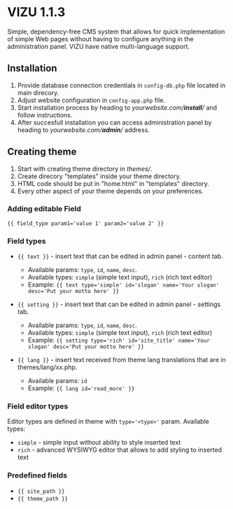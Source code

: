 # VIZU 1.1.3
Simple, dependency-free CMS system that allows for quick implementation of simple Web pages without having to configure anything in the administration panel. VIZU have native multi-language support.

## Installation
1. Provide database connection credentials in `config-db.php` file located in main direcory.
2. Adjust website configuration in `config-app.php` file.
3. Start installation process by heading to _yourwebsite.com/**install**/_ and follow instructions.
3. After succesfull installation you can access administration panel by heading to _yourwebsite.com/**admin**/_ address.

## Creating theme

1. Start with creating theme directory in _themes/_.
2. Create direcory "templates" inside your theme directory.
3. HTML code should be put in "home.html" in "templates" directory.
4. Every other aspect of your theme depends on your preferences.

### Adding editable Field

``{{ field_type param1='value 1' param2='value 2' }}``

### Field types

* `{{ text }}` - insert text that can be edited in admin panel - content tab.
  - Available params: `type`, `id`, `name`, `desc`.
  - Available types: `simple` (simple text input), `rich` (rich text editor)
  - Example: `{{ text type='simple' id='slogan' name='Your slogan' desc='Put your motto here' }}`

* `{{ setting }}` - insert text that can be edited in admin panel - settings tab.
  - Available params: `type`, `id`, `name`, `desc`.
  - Available types: `simple` (simple text input), `rich` (rich text editor)
  - Example: `{{ setting type='rich' id='site_title' name='Your slogan' desc='Put your motto here' }}`

* `{{ lang }}` - insert text received from theme lang translations that are in themes/lang/xx.php.
  - Available params: `id`
  - Example: `{{ lang id='read_more' }}`


### Field editor types

Editor types are defined in theme with `type='<type>'` param. Available types:
* `simple` - simple input without ability to style inserted text
* `rich` - advanced WYSIWYG editor that allows to add styling to inserted text

### Predefined fields

* `{{ site_path }}`
* `{{ theme_path }}`